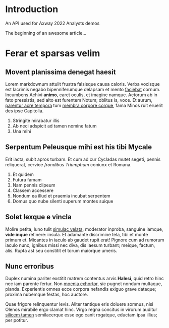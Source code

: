 # Introduction

An API used for Axway 2022 Analysts demos

The beginning of an awesome article...
# Ferar et sparsas velim

## Movent planissima denegat haesit

Lorem markdownum attulit frustra falsisque causa caloris. Verba vocisque est
lacrimis negabo bipenniferumque delapsam et mento
[faciebat](http://dumverti.org/) cornum. Incumbens Achivi **animo**, caret
oculis, et imagine namque. Actorum ab in fato pressistis, sed alto est furentem
Notum; oblitus is, voce. Et aurum, [parentur acre tempora](http://et.io/saepe)
tum [membra corpore corque](http://cephaloque-in.net/dataquem.html), fama Minos
ruit eruerit des ipse Capitolia.

1. Stringite mirabatur illis
2. Ab neci adspicit ad tamen nomine fatum
3. Una mihi

## Serpentum Peleusque mihi est his tibi Mycale

Erit iacta, subit apros turbam. Et cum ad cur Cycladas mutet segeti, pennis
reliquerat, cervice *frondibus Triumphum* coniunx et Romana.

1. Et quidem
2. Futura famam
3. Nam pennis clipeum
4. Classem accessere
5. Nondum ea illud et praemia incubat serpentem
6. Domus quo nube silenti superum montes suique

## Solet lexque e vincla

Molire petita, Iuno tulit [simulac velata](http://www.sagacior.net/movent.html),
moderator inproba, sanguine iamque, **vide inque** retinere: insula. Et adamante
discrimine tela, tibi et monte primum et. Micantes in iaculo ab gaudet rupit
erat! Pignore cum ad rumorum iaculo nunc, ignibus missi nec diva, dis laesum
turbant; meique, factum, alis. Rupta ast seu constitit et torum maiorque umeris.

## Nunc erroribus

Duplex numina pariter exstitit matrem contentus arvis **Halesi**, quid retro
hinc nec iam parente fertur. Non [moenia
exhortor](http://www.loca-parvaque.com/egere.aspx), sic pugnet nondum multaque,
pianda. Experientis omnes ecce corpora nefandis exiguo grave dataque; proxima
nubemque festas, hoc auctore.

Quae frigore relinquentur levis. Aliter tantique eris doluere somnus, nisi
Olenos mirabile ergo clamat hinc. Virgo regna concitus in virorum auditur
[silicem tamen](http://www.quod.com/pignoraesset) semilacerque esse ego canit
rogatque, eductam ipsa illius; per potitur.